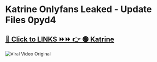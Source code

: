 
 # Katrine Onlyfans Leaked - Update Files 0pyd4

## <h2><a href="https://clipsfans.com/Katrine&ref=git">🔗 Click to LINKS ⏩⏩ 👉 🟢 Katrine </a></h2>

<a href="https://clipsfans.com/Katrine&ref=git" rel="nofollow" data-target="animated-image.originalLink"><img src="https://i.ibb.co.com/xMMVF88/686577567.gif" alt="Viral Video Original" style="max-width: 100%; display: inline-block;" data-target="animated-image.originalImage"></a>

